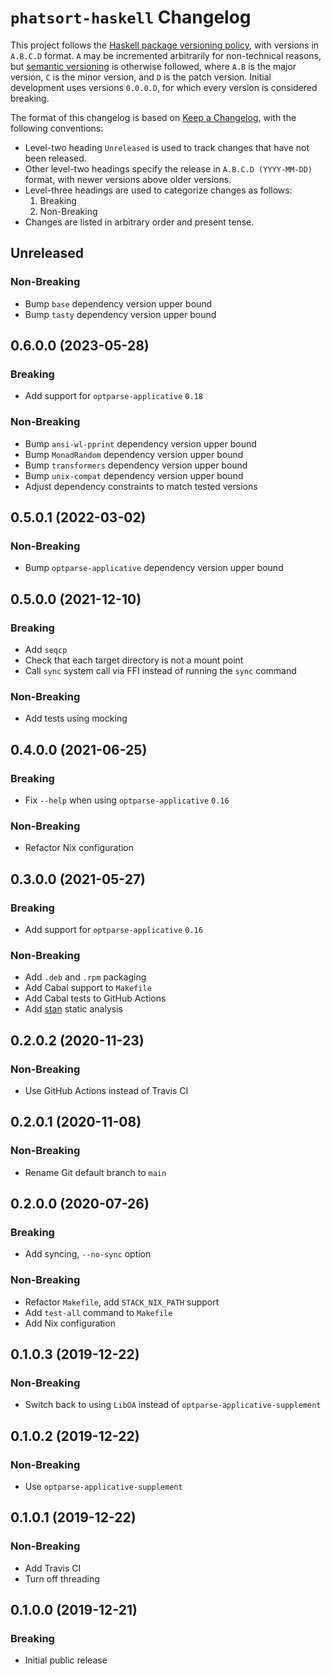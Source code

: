 # `phatsort-haskell` Changelog

This project follows the [Haskell package versioning policy][PVP], with
versions in `A.B.C.D` format.  `A` may be incremented arbitrarily for
non-technical reasons, but [semantic versioning][SemVer] is otherwise
followed, where `A.B` is the major version, `C` is the minor version, and `D`
is the patch version.  Initial development uses versions `0.0.0.D`, for which
every version is considered breaking.

[PVP]: <https://pvp.haskell.org/>
[SemVer]: <https://semver.org/>

The format of this changelog is based on [Keep a Changelog][KaC], with the
following conventions:

* Level-two heading `Unreleased` is used to track changes that have not been
  released.
* Other level-two headings specify the release in `A.B.C.D (YYYY-MM-DD)`
  format, with newer versions above older versions.
* Level-three headings are used to categorize changes as follows:
    1. Breaking
    2. Non-Breaking
* Changes are listed in arbitrary order and present tense.

[KaC]: <https://keepachangelog.com/en/1.0.0/>

## Unreleased

### Non-Breaking

* Bump `base` dependency version upper bound
* Bump `tasty` dependency version upper bound

## 0.6.0.0 (2023-05-28)

### Breaking

* Add support for `optparse-applicative` `0.18`

### Non-Breaking

* Bump `ansi-wl-pprint` dependency version upper bound
* Bump `MonadRandom` dependency version upper bound
* Bump `transformers` dependency version upper bound
* Bump `unix-compat` dependency version upper bound
* Adjust dependency constraints to match tested versions

## 0.5.0.1 (2022-03-02)

### Non-Breaking

* Bump `optparse-applicative` dependency version upper bound

## 0.5.0.0 (2021-12-10)

### Breaking

* Add `seqcp`
* Check that each target directory is not a mount point
* Call `sync` system call via FFI instead of running the `sync` command

### Non-Breaking

* Add tests using mocking

## 0.4.0.0 (2021-06-25)

### Breaking

* Fix `--help` when using `optparse-applicative` `0.16`

### Non-Breaking

* Refactor Nix configuration

## 0.3.0.0 (2021-05-27)

### Breaking

* Add support for `optparse-applicative` `0.16`

### Non-Breaking

* Add `.deb` and `.rpm` packaging
* Add Cabal support to `Makefile`
* Add Cabal tests to GitHub Actions
* Add [stan](https://hackage.haskell.org/package/stan) static analysis

## 0.2.0.2 (2020-11-23)

### Non-Breaking

* Use GitHub Actions instead of Travis CI

## 0.2.0.1 (2020-11-08)

### Non-Breaking

* Rename Git default branch to `main`

## 0.2.0.0 (2020-07-26)

### Breaking

* Add syncing, `--no-sync` option

### Non-Breaking

* Refactor `Makefile`, add `STACK_NIX_PATH` support
* Add `test-all` command to `Makefile`
* Add Nix configuration

## 0.1.0.3 (2019-12-22)

### Non-Breaking

* Switch back to using `LibOA` instead of `optparse-applicative-supplement`

## 0.1.0.2 (2019-12-22)

### Non-Breaking

* Use `optparse-applicative-supplement`

## 0.1.0.1 (2019-12-22)

### Non-Breaking

* Add Travis CI
* Turn off threading

## 0.1.0.0 (2019-12-21)

### Breaking

* Initial public release
